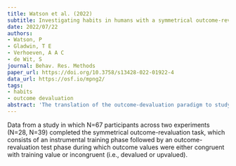 ```yaml
---
title: Watson et al. (2022)
subtitle: Investigating habits in humans with a symmetrical outcome-revaluation task
date: 2022/07/22
authors:
- Watson, P
- Gladwin, T E
- Verhoeven, A A C
- de Wit, S
journal: Behav. Res. Methods
paper_url: https://doi.org/10.3758/s13428-022-01922-4
data_url: https://osf.io/mpng2/
tags:
- habits
- outcome devaluation
abstract: 'The translation of the outcome-devaluation paradigm to study habit in humans has yielded interesting insights but proven to be challenging. We present a novel, outcome-revaluation task with a symmetrical design, in the sense that half of the available outcomes are always valuable and the other half not-valuable. In the present studies, during the instrumental learning phase, participants learned to respond (Go) to certain stimuli to collect valuable outcomes (and points) while refraining to respond (NoGo) to stimuli signaling not-valuable outcomes. Half of the stimuli were short-trained, while the other half were long-trained. Subsequently, in the test phase, the signaled outcomes were either value-congruent with training (still-valuable and still-not-valuable), or value-incongruent (devalued and upvalued). The change in outcome value on value-incongruent trials meant that participants had to flexibly adjust their behavior. At the end of the training phase, participants completed the self-report behavioral automaticity index - providing an automaticity score for each stimulus-response association. We conducted two experiments using this task, that both provided evidence for stimulus-driven habits as reflected in poorer performance on devalued and upvalued trials relative to still-not-valuable trials and still-valuable trials, respectively. While self-reported automaticity increased with longer training, behavioral flexibility was not affected. After extended training (Experiment 2), higher levels of self-reported automaticity when responding to stimuli signaling valuable outcomes were related to more slips of action when the associated outcome was subsequently devalued. We conclude that the symmetrical outcome-revaluation task provides a promising paradigm for the experimental investigation of habits in humans.'
---
```


Data from a study in which N=67 participants across two experiments (N=28, N=39) completed the symmetrical outcome-revaluation task, which consists of an instrumental training phase followed by an outcome-revaluation test phase during which outcome values were either congruent with training value or incongruent (i.e., devalued or upvalued).
